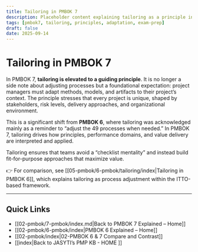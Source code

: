 ```yaml
---
title: Tailoring in PMBOK 7
description: Placeholder content explaining tailoring as a principle in PMBOK 7, with reference back to PMBOK 6
tags: [pmbok7, tailoring, principles, adaptation, exam-prep]
draft: false
date: 2025-09-14
---
```

# Tailoring in PMBOK 7

In PMBOK 7, **tailoring is elevated to a guiding principle**. It is no longer a side note about adjusting processes but a foundational expectation: project managers must adapt methods, models, and artifacts to their project’s context. The principle stresses that every project is unique, shaped by stakeholders, risk levels, delivery approaches, and organizational environment.  

This is a significant shift from **PMBOK 6**, where tailoring was acknowledged mainly as a reminder to “adjust the 49 processes when needed.” In PMBOK 7, tailoring drives how principles, performance domains, and value delivery are interpreted and applied.  

Tailoring ensures that teams avoid a “checklist mentality” and instead build fit-for-purpose approaches that maximize value.  

👉 For comparison, see [[05-pmbok/6-pmbok/tailoring/index|Tailoring in PMBOK 6]], which explains tailoring as process adjustment within the ITTO-based framework.

---
## Quick Links
- [[02-pmbok/7-pmbok/index.md|Back to PMBOK 7 Explained – Home]]
- [[02-pmbok/6-pmbok/index|PMBOK 6 Explained – Home]]
- [[02-pmbok/index|02-PMBOK 6 & 7 Compare and Contrast]]
- [[index|Back to JASYTI’s PMP KB - HOME ]]